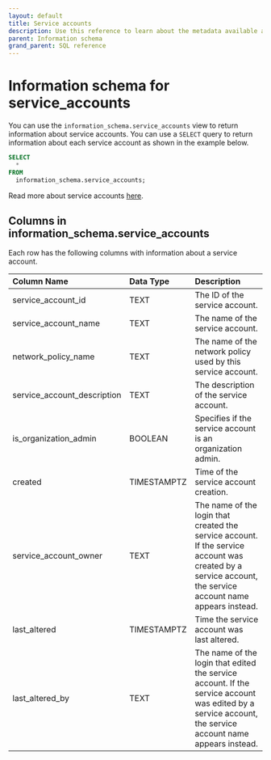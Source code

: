 ```yaml
---
layout: default
title: Service accounts
description: Use this reference to learn about the metadata available about service accounts using the information schema.
parent: Information schema
grand_parent: SQL reference
---
```


# Information schema for service_accounts

You can use the `information_schema.service_accounts` view to return information about service accounts.
You can use a `SELECT` query to return information about each service account as shown in the example below.
```sql
SELECT
  *
FROM
  information_schema.service_accounts;
```

Read more about service accounts [here](../../Guides/managing-your-organization/service-accounts.md).

## Columns in information_schema.service_accounts

Each row has the following columns with information about a service account.

|  Column Name    | Data Type | Description                                                     |
|:----------------|:----------|:----------------------------------------------------------------|
| service_account_id   | TEXT      | The ID of the service account. |
| service_account_name | TEXT      | The name of the service account.    |
| network_policy_name  | TEXT      | The name of the network policy used by this service account. |
| service_account_description     | TEXT      | The description of the service account. |
| is_organization_admin       | BOOLEAN   | Specifies if the service account is an organization admin. |
| created         | TIMESTAMPTZ | Time of the service account creation.    |
| service_account_owner      | TEXT      | The name of the login that created the service account. If the service account was created by a service account, the service account name appears instead. |
| last_altered    | TIMESTAMPTZ | Time the service account was last altered.                                 |
| last_altered_by | TEXT      | The name of the login that edited the service account. If the service account was edited by a service account, the service account name appears instead. |

